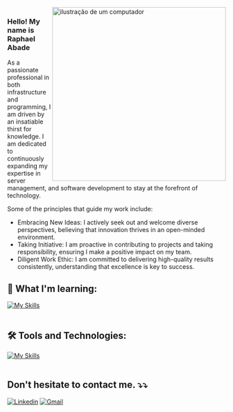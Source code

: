 <img src="https://raw.githubusercontent.com/MicaelliMedeiros/micaellimedeiros/master/image/computer-illustration.png" alt="ilustração de um computador" min-width="400px" max-width="400px" width="400px" align="right">

### Hello! My name is Raphael Abade

<p>As a passionate professional in both infrastructure and programming, I am driven by an insatiable thirst for knowledge. I am dedicated to continuously expanding my expertise in server management, and software development to stay at the forefront of technology.</p>  

<p>Some of the principles that guide my work include:</p>  
<ul>  
    <li>Embracing New Ideas: I actively seek out and welcome diverse perspectives, believing that innovation thrives in an open-minded environment.</li>  
    <li>Taking Initiative: I am proactive in contributing to projects and taking responsibility, ensuring I make a positive impact on my team.</li>  
    <li>Diligent Work Ethic: I am committed to delivering high-quality results consistently, understanding that excellence is key to success.</li>  
</ul>


## 🚀 What I'm learning: 
[![My Skills](https://skillicons.dev/icons?i=java,spring,python,javascript,nodejs,mysql)](https://skillicons.dev)<br><br>

## 🛠️ Tools and Technologies:
[![My Skills](https://skillicons.dev/icons?i=github,grafana,linux,debian,postman)](https://skillicons.dev)<br><br>


## Don't hesitate to contact me. ⤵️⤵️

[![Linkedin](https://skillicons.dev/icons?i=linkedin)](www.linkedin.com/in/raphael-abade-307769292/)
[![Gmail](https://skillicons.dev/icons?i=gmail)](mailto:raphaelabade10@proton.me)
